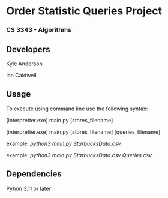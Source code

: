 # Order Statistic Queries Project
### CS 3343 - Algorithms

## Developers
Kyle Anderson

Ian Caldwell

## Usage
To execute using command line use the following syntax:

[interpretter.exe] main.py [stores_filename]

[interpretter.exe] main.py [stores_filename] [queries_filename]

example: *python3 main.py StarbucksData.csv*

example: *python3 main.py StarbucksData.csv Queries.csv*

## Dependencies
Pyhon 3.11 or later